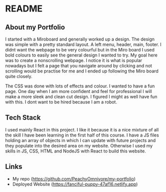 # README

## About my Portfolio

I started with a Miroboard and generally worked up a design. The design was simple with a pretty standard layout. A left menu, header, main, footer. 
I didnt want the webpage to be very colourful but in the Miro board I used bold colours to easily see the general design I wanted to try. My goal here was to create a nonscrolling webpage. I notice it is what is popular nowadays but I felt a page that you navigate around by clicking and not scrolling would be practise for me and I ended up following the Miro board quite closely. 

The CSS was done with lots of effects and colour. I wanted to have a fun page. One day when I am more confident and feel for professional I will make a more sleek and clean cut design. I figured I might as well have fun with this. I dont want to be hired because I am a robot.

## Tech Stack

I used mainly React in this project. I like it because it is a nice mixture of all the skill I have been learning in the first half of this course. I have a JS files holding an array of objects in which I can update with future projects and they populate into the desired area on my website. Otherwise I used my skills in JS, CSS, HTML and NodeJS with React to build this website. 

## Links

- My repo (https://github.com/PeachyOmnivore/my-portfolio)
- Deployed Website (https://fanciful-puppy-47af16.netlify.app)